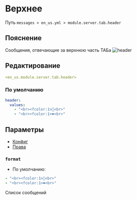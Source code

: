 # Верхнее
Путь `messages > en_us.yml > module.server.tab.header`

## Пояснение
Сообщения, отвечающие за верхнюю часть ТАБа
![header](/header.png)

## Редактирование
```yaml
<en_us.module.server.tab.header>
```

### По умолчанию
```yaml
header:
  values:
    - "<br><fcolor:1>👾<br>"
    - "<br><fcolor:1>❤<br>"
```

## Параметры

- [Конфиг](/en/config/module/server/tab/header/)
- [Права](/en/permissions/module/server/tab/header/)

### `format`
- По умолчанию:
```yaml
- "<br><fcolor:1>👾<br>"
- "<br><fcolor:1>❤<br>"
```

Список сообщений

